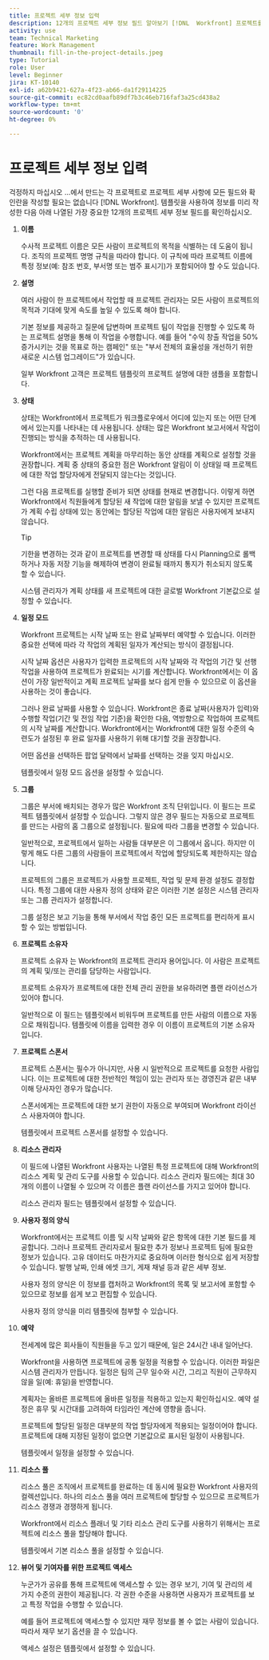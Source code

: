 ```yaml
---
title: 프로젝트 세부 정보 입력
description: 12개의 프로젝트 세부 정보 필드 알아보기 [!DNL  Workfront] 프로젝트를 만들 때 을(를) 채우는 것이 좋습니다.
activity: use
team: Technical Marketing
feature: Work Management
thumbnail: fill-in-the-project-details.jpeg
type: Tutorial
role: User
level: Beginner
jira: KT-10140
exl-id: a62b9421-627a-4f23-ab66-da1f29114225
source-git-commit: ec82cd0aafb89df7b3c46eb716faf3a25cd438a2
workflow-type: tm+mt
source-wordcount: '0'
ht-degree: 0%

---
```


# 프로젝트 세부 정보 입력

걱정하지 마십시오 ...에서 만드는 각 프로젝트로 프로젝트 세부 사항에 모든 필드와 확인란을 작성할 필요는 없습니다 [!DNL  Workfront]. 템플릿을 사용하여 정보를 미리 작성한 다음 아래 나열된 가장 중요한 12개의 프로젝트 세부 정보 필드를 확인하십시오.

1. **이름**

   수사적 프로젝트 이름은 모든 사람이 프로젝트의 목적을 식별하는 데 도움이 됩니다. 조직의 프로젝트 명명 규칙을 따라야 합니다. 이 규칙에 따라 프로젝트 이름에 특정 정보(예: 참조 번호, 부서명 또는 범주 표시기)가 포함되어야 할 수도 있습니다.


1. **설명**

   여러 사람이 한 프로젝트에서 작업할 때 프로젝트 관리자는 모든 사람이 프로젝트의 목적과 기대에 맞게 속도를 높일 수 있도록 해야 합니다.

   기본 정보를 제공하고 질문에 답변하며 프로젝트 팀이 작업을 진행할 수 있도록 하는 프로젝트 설명을 통해 이 작업을 수행합니다. 예를 들어 &quot;수익 창출 작업을 50% 증가시키는 것을 목표로 하는 캠페인&quot; 또는 &quot;부서 전체의 효율성을 개선하기 위한 새로운 시스템 업그레이드&quot;가 있습니다.

   일부 Workfront 고객은 프로젝트 템플릿의 프로젝트 설명에 대한 샘플을 포함합니다.

1. **상태**

   상태는 Workfront에서 프로젝트가 워크플로우에서 어디에 있는지 또는 어떤 단계에서 있는지를 나타내는 데 사용됩니다. 상태는 많은 Workfront 보고서에서 작업이 진행되는 방식을 추적하는 데 사용됩니다.

   Workfront에서는 프로젝트 계획을 마무리하는 동안 상태를 계획으로 설정할 것을 권장합니다. 계획 중 상태의 중요한 점은 Workfront 알림이 이 상태일 때 프로젝트에 대한 작업 할당자에게 전달되지 않는다는 것입니다.

   그런 다음 프로젝트를 실행할 준비가 되면 상태를 현재로 변경합니다. 이렇게 하면 Workfront에서 직원들에게 할당된 새 작업에 대한 알림을 보낼 수 있지만 프로젝트가 계획 수립 상태에 있는 동안에는 할당된 작업에 대한 알림은 사용자에게 보내지 않습니다.

   >[!TIP]
   >
   >  기한을 변경하는 것과 같이 프로젝트를 변경할 때 상태를 다시 Planning으로 롤백하거나 자동 저장 기능을 해제하여 변경이 완료될 때까지 통지가 취소되지 않도록 할 수 있습니다.

   시스템 관리자가 계획 상태를 새 프로젝트에 대한 글로벌 Workfront 기본값으로 설정할 수 있습니다.

1. **일정 모드**

   Workfront 프로젝트는 시작 날짜 또는 완료 날짜부터 예약할 수 있습니다. 이러한 중요한 선택에 따라 각 작업의 계획된 일자가 계산되는 방식이 결정됩니다.

   시작 날짜 옵션은 사용자가 입력한 프로젝트의 시작 날짜와 각 작업의 기간 및 선행 작업을 사용하여 프로젝트가 완료되는 시기를 계산합니다. Workfront에서는 이 옵션이 가장 일반적이고 계획 프로젝트 날짜를 보다 쉽게 만들 수 있으므로 이 옵션을 사용하는 것이 좋습니다.

   그러나 완료 날짜를 사용할 수 있습니다. Workfront은 종료 날짜(사용자가 입력)와 수행할 작업(기간 및 전임 작업 기준)을 확인한 다음, 역방향으로 작업하여 프로젝트의 시작 날짜를 계산합니다. Workfront에서는 Workfront에 대한 일정 수준의 숙련도가 설정된 후 완료 일자를 사용하기 위해 대기할 것을 권장합니다.

   어떤 옵션을 선택하든 팝업 달력에서 날짜를 선택하는 것을 잊지 마십시오.

   템플릿에서 일정 모드 옵션을 설정할 수 있습니다.

1. **그룹**

   그룹은 부서에 배치되는 경우가 많은 Workfront 조직 단위입니다. 이 필드는 프로젝트 템플릿에서 설정할 수 있습니다. 그렇지 않은 경우 필드는 자동으로 프로젝트를 만드는 사람의 홈 그룹으로 설정됩니다. 필요에 따라 그룹을 변경할 수 있습니다.

   일반적으로, 프로젝트에서 일하는 사람들 대부분은 이 그룹에서 옵니다. 하지만 이렇게 해도 다른 그룹의 사람들이 프로젝트에서 작업에 할당되도록 제한하지는 않습니다.

   프로젝트의 그룹은 프로젝트가 사용할 프로젝트, 작업 및 문제 환경 설정도 결정합니다. 특정 그룹에 대한 사용자 정의 상태와 같은 이러한 기본 설정은 시스템 관리자 또는 그룹 관리자가 설정합니다.

   그룹 설정은 보고 기능을 통해 부서에서 작업 중인 모든 프로젝트를 편리하게 표시할 수 있는 방법입니다.

1. **프로젝트 소유자**

   프로젝트 소유자 는 Workfront의 프로젝트 관리자 용어입니다. 이 사람은 프로젝트의 계획 및/또는 관리를 담당하는 사람입니다.

   프로젝트 소유자가 프로젝트에 대한 전체 관리 권한을 보유하려면 플랜 라이선스가 있어야 합니다.

   일반적으로 이 필드는 템플릿에서 비워두며 프로젝트를 만든 사람의 이름으로 자동으로 채워집니다. 템플릿에 이름을 입력한 경우 이 이름이 프로젝트의 기본 소유자입니다.

1. **프로젝트 스폰서**

   프로젝트 스폰서는 필수가 아니지만, 사용 시 일반적으로 프로젝트를 요청한 사람입니다. 이는 프로젝트에 대한 전반적인 책임이 있는 관리자 또는 경영진과 같은 내부 이해 당사자인 경우가 많습니다.

   스폰서에게는 프로젝트에 대한 보기 권한이 자동으로 부여되며 Workfront 라이선스 사용자여야 합니다.

   템플릿에서 프로젝트 스폰서를 설정할 수 있습니다.

1. **리소스 관리자**

   이 필드에 나열된 Workfront 사용자는 나열된 특정 프로젝트에 대해 Workfront의 리소스 계획 및 관리 도구를 사용할 수 있습니다. 리소스 관리자 필드에는 최대 30개의 이름이 나열될 수 있으며 각 이름은 플랜 라이선스를 가지고 있어야 합니다.

   리소스 관리자 필드는 템플릿에서 설정할 수 있습니다.

1. **사용자 정의 양식**

   Workfront에서는 프로젝트 이름 및 시작 날짜와 같은 항목에 대한 기본 필드를 제공합니다. 그러나 프로젝트 관리자로서 필요한 추가 정보나 프로젝트 팀에 필요한 정보가 있습니다. 고유 데이터도 마찬가지로 중요하며 이러한 형식으로 쉽게 저장할 수 있습니다. 발행 날짜, 인쇄 에셋 크기, 게재 채널 등과 같은 세부 정보.

   사용자 정의 양식은 이 정보를 캡처하고 Workfront의 목록 및 보고서에 포함할 수 있으므로 정보를 쉽게 보고 편집할 수 있습니다.

   사용자 정의 양식을 미리 템플릿에 첨부할 수 있습니다.

1. **예약**

   전세계에 많은 회사들이 직원들을 두고 있기 때문에, 일은 24시간 내내 일어난다.

   Workfront을 사용하면 프로젝트에 공통 일정을 적용할 수 있습니다. 이러한 파일은 시스템 관리자가 만듭니다. 일정은 팀의 근무 일수와 시간, 그리고 직원이 근무하지 않을 일(예: 휴일)을 반영합니다.

   계획자는 올바른 프로젝트에 올바른 일정을 적용하고 있는지 확인하십시오. 예약 설정은 휴무 및 시간대를 고려하여 타임라인 계산에 영향을 줍니다.

   프로젝트에 할당된 일정은 대부분의 작업 할당자에게 적용되는 일정이어야 합니다. 프로젝트에 대해 지정된 일정이 없으면 기본값으로 표시된 일정이 사용됩니다.

   템플릿에서 일정을 설정할 수 있습니다.

1. **리소스 풀**

   리소스 풀은 조직에서 프로젝트를 완료하는 데 동시에 필요한 Workfront 사용자의 컬렉션입니다. 하나의 리소스 풀을 여러 프로젝트에 할당할 수 있으므로 프로젝트가 리소스 경쟁과 경쟁하게 됩니다.

   Workfront에서 리소스 플래너 및 기타 리소스 관리 도구를 사용하기 위해서는 프로젝트에 리소스 풀을 할당해야 합니다.

   템플릿에서 기본 리소스 풀을 설정할 수 있습니다.

1. **뷰어 및 기여자를 위한 프로젝트 액세스**

   누군가가 공유를 통해 프로젝트에 액세스할 수 있는 경우 보기, 기여 및 관리의 세 가지 수준의 권한이 제공됩니다. 각 권한 수준을 사용하면 사용자가 프로젝트를 보고 특정 작업을 수행할 수 있습니다.

   예를 들어 프로젝트에 액세스할 수 있지만 재무 정보를 볼 수 없는 사람이 있습니다. 따라서 재무 보기 옵션을 끌 수 있습니다.

   액세스 설정은 템플릿에서 설정할 수 있습니다.
